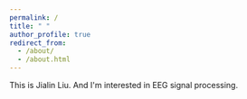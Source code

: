 ```yaml
---
permalink: /
title: " "
author_profile: true
redirect_from: 
  - /about/
  - /about.html
---
```


This is Jialin Liu. And I'm interested in EEG signal processing.







